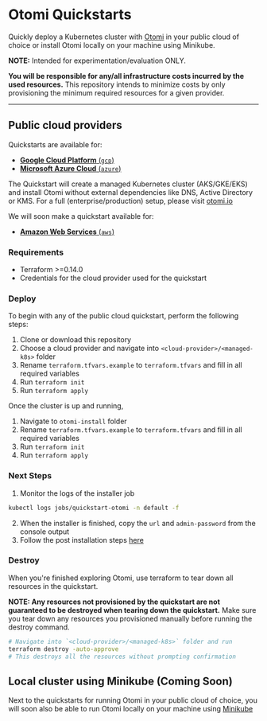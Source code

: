 # Otomi Quickstarts

Quickly deploy a Kubernetes cluster with [Otomi](https://github.com/redkubes/otomi-core) in your public cloud of choice or install Otomi locally on your machine using Minikube.

**NOTE:** Intended for experimentation/evaluation ONLY.

**You will be responsible for any/all infrastructure costs incurred by the used resources.**
This repository intends to minimize costs by only provisioning the minimum required resources for a given provider.

---

## Public cloud providers

Quickstarts are available for:

- [**Google Cloud Platform** (`gcp`)](./gcp)
- [**Microsoft Azure Cloud** (`azure`)](./azure)

The Quickstart will create a managed Kubernetes cluster (AKS/GKE/EKS) and install Otomi without external dependencies like DNS, Active Directory or KMS. For a full (enterprise/production) setup, please visit [otomi.io](https://otomi.io)

We will soon make a quickstart available for:

- [**Amazon Web Services** (`aws`)](./aws)

### Requirements

- Terraform >=0.14.0
- Credentials for the cloud provider used for the quickstart

### Deploy

To begin with any of the public cloud quickstart, perform the following steps:

1. Clone or download this repository
2. Choose a cloud provider and navigate into `<cloud-provider>/<managed-k8s>` folder
3. Rename `terraform.tfvars.example` to `terraform.tfvars` and fill in all required variables
4. Run `terraform init`
5. Run `terraform apply`

Once the cluster is up and running,

1. Navigate to `otomi-install` folder
2. Rename `terraform.tfvars.example` to `terraform.tfvars` and fill in all required variables
3. Run `terraform init`
4. Run `terraform apply`

### Next Steps

1. Monitor the logs of the installer job

```bash
kubectl logs jobs/quickstart-otomi -n default -f
```

2. When the installer is finished, copy the `url` and `admin-password` from the console output
3. Follow the post installation steps [here](https://otomi.io/docs/installation/post-install)

### Destroy

When you're finished exploring Otomi, use terraform to tear down all resources in the quickstart.

**NOTE: Any resources not provisioned by the quickstart are not guaranteed to be destroyed when tearing down the quickstart.**
Make sure you tear down any resources you provisioned manually before running the destroy command.

```bash
# Navigate into `<cloud-provider>/<managed-k8s>` folder and run
terraform destroy -auto-approve
# This destroys all the resources without prompting confirmation
```

## Local cluster using Minikube (Coming Soon)

Next to the quickstarts for running Otomi in your public cloud of choice, you will soon also be able to run Otomi locally on your machine using [Minikube](https://minikube.sigs.k8s.io/docs/start/)
